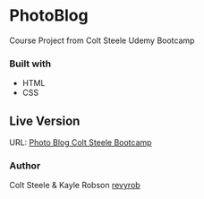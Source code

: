 # PhotoBlog
Course Project from Colt Steele Udemy Bootcamp

<h3>Built with</h3>
<ul>
<li>HTML</li>
<li>CSS</li>
</ul>

<h2>Live Version</h2>
URL: <a href="https://github.com/revyrob/PhotoBlog.git">Photo Blog Colt Steele Bootcamp</a>

<h3>Author</h3>
Colt Steele & Kayle Robson <a href="https://github.com/revyrob">revyrob</a>
